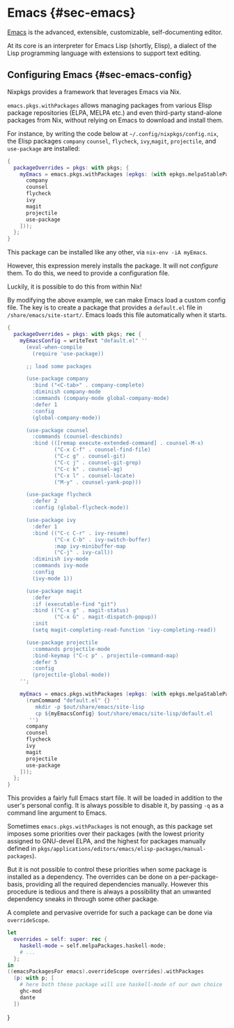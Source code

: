 # Emacs {#sec-emacs}

[Emacs](https://www.gnu.org/software/emacs/) is the advanced, extensible, customizable, self-documenting editor.

At its core is an interpreter for Emacs Lisp (shortly, Elisp), a dialect of the Lisp programming language with extensions to support text editing.

## Configuring Emacs {#sec-emacs-config}

Nixpkgs provides a framework that leverages Emacs via Nix.

`emacs.pkgs.withPackages` allows managing packages from various Elisp package repositories (ELPA, MELPA etc.) and even third-party stand-alone packages from Nix, without relying on Emacs to download and install them.

For instance, by writing the code below at `~/.config/nixpkgs/config.nix`, the Elisp packages `company` `counsel`, `flycheck`, `ivy`,`magit`, `projectile`, and `use-package` are installed:

```nix
{
  packageOverrides = pkgs: with pkgs; {
    myEmacs = emacs.pkgs.withPackages (epkgs: (with epkgs.melpaStablePackages; [
      company
      counsel
      flycheck
      ivy
      magit
      projectile
      use-package
    ]));
  };
}
```

This package can be installed like any other, via `nix-env -iA myEmacs`.

However, this expression merely installs the package. It will not _configure_ them.
To do this, we need to provide a configuration file.

Luckily, it is possible to do this from within Nix!

By modifying the above example, we can make Emacs load a custom config file.
The key is to create a package that provides a `default.el` file in `/share/emacs/site-start/`.
Emacs loads this file automatically when it starts.

```nix
{
  packageOverrides = pkgs: with pkgs; rec {
    myEmacsConfig = writeText "default.el" ''
      (eval-when-compile
        (require 'use-package))

      ;; load some packages

      (use-package company
        :bind ("<C-tab>" . company-complete)
        :diminish company-mode
        :commands (company-mode global-company-mode)
        :defer 1
        :config
        (global-company-mode))

      (use-package counsel
        :commands (counsel-descbinds)
        :bind (([remap execute-extended-command] . counsel-M-x)
               ("C-x C-f" . counsel-find-file)
               ("C-c g" . counsel-git)
               ("C-c j" . counsel-git-grep)
               ("C-c k" . counsel-ag)
               ("C-x l" . counsel-locate)
               ("M-y" . counsel-yank-pop)))

      (use-package flycheck
        :defer 2
        :config (global-flycheck-mode))

      (use-package ivy
        :defer 1
        :bind (("C-c C-r" . ivy-resume)
               ("C-x C-b" . ivy-switch-buffer)
               :map ivy-minibuffer-map
               ("C-j" . ivy-call))
        :diminish ivy-mode
        :commands ivy-mode
        :config
        (ivy-mode 1))

      (use-package magit
        :defer
        :if (executable-find "git")
        :bind (("C-x g" . magit-status)
               ("C-x G" . magit-dispatch-popup))
        :init
        (setq magit-completing-read-function 'ivy-completing-read))

      (use-package projectile
        :commands projectile-mode
        :bind-keymap ("C-c p" . projectile-command-map)
        :defer 5
        :config
        (projectile-global-mode))
    '';

    myEmacs = emacs.pkgs.withPackages (epkgs: (with epkgs.melpaStablePackages; [
      (runCommand "default.el" {} ''
         mkdir -p $out/share/emacs/site-lisp
         cp ${myEmacsConfig} $out/share/emacs/site-lisp/default.el
       '')
      company
      counsel
      flycheck
      ivy
      magit
      projectile
      use-package
    ]));
  };
}
```

This provides a fairly full Emacs start file. It will be loaded in addition to the user's personal config. It is always possible to disable it, by passing `-q` as a command line argument to Emacs.

Sometimes `emacs.pkgs.withPackages` is not enough, as this package set imposes some priorities over their packages (with the lowest priority assigned to GNU-devel ELPA, and the highest for packages manually defined in `pkgs/applications/editors/emacs/elisp-packages/manual-packages`).

But it is not possible to control these priorities when some package is installed as a dependency. The overrides can be done on a per-package-basis, providing all the required dependencies manually. However this procedure is tedious and there is always a possibility that an unwanted dependency sneaks in through some other package. 

A complete and pervasive override for such a package can be done via `overrideScope`.


```nix
let
  overrides = self: super: rec {
    haskell-mode = self.melpaPackages.haskell-mode;
    # ...
  };
in
((emacsPackagesFor emacs).overrideScope overrides).withPackages
  (p: with p; [
    # here both these package will use haskell-mode of our own choice
    ghc-mod
    dante
  ])
```
}
